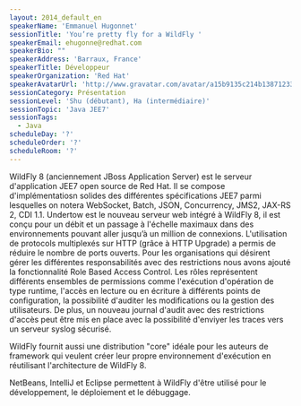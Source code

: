 ```yaml
---
layout: 2014_default_en
speakerName: 'Emmanuel Hugonnet'
sessionTitle: 'You’re pretty fly for a WildFly '
speakerEmail: ehugonne@redhat.com
speakerBio: ""
speakerAddress: 'Barraux, France'
speakerTitle: Développeur
speakerOrganization: 'Red Hat'
speakerAvatarUrl: 'http://www.gravatar.com/avatar/a15b9135c214b138712332193bbfd5bb?size=200'
sessionCategory: Présentation
sessionLevel: 'Shu (débutant), Ha (intermédiaire)'
sessionTopic: 'Java JEE7'
sessionTags:
  - Java
scheduleDay: '?'
scheduleOrder: '?'
scheduleRoom: '?'
---
```


WildFly 8 (anciennement JBoss Application Server) est le serveur d'application JEE7 open source de Red Hat. Il se compose d'implémentatiosn solides des différentes spécifications JEE7 parmi lesquelles on notera WebSocket, Batch, JSON, Concurrency, JMS2, JAX-RS 2, CDI 1.1.
Undertow est le nouveau serveur web intégré à WildFly 8, il est conçu pour un débit et un passage à l'échelle maximaux dans des environnements pouvant aller jusqu’à un million de connexions. L'utilisation de protocols multiplexés sur HTTP (grâce à HTTP Upgrade) a permis de réduire le nombre de ports ouverts.
Pour les organisations qui désirent gérer les différentes responsabilités avec des restrictions nous avons ajouté la fonctionnalité Role Based Access Control. Les rôles représentent différents ensembles de permissions comme l'exécution d'opération de type runtime, l'accès en lecture ou en écriture à différents points de configuration, la possibilité d'auditer les modifications ou la gestion des utilisateurs. De plus, un nouveau journal d'audit avec des restrictions d'accès peut être mis en place avec la possibilité d'enviyer les traces vers un serveur syslog sécurisé.
 
WildFly fournit aussi une distribution "core" idéale pour les auteurs de framework qui veulent créer leur propre environnement d'exécution en réutilisant l'architecture de WildFly 8.
 
NetBeans, IntelliJ et Eclipse permettent à WildFly d'être utilisé pour le développement, le déploiement et le débuggage.

